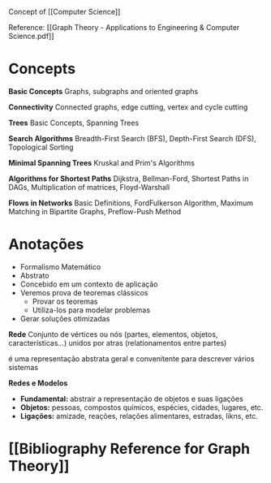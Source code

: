 Concept of [[Computer Science]]

Reference: [[Graph Theory - Applications to Engineering & Computer Science.pdf]]

# Concepts
**Basic Concepts** 
Graphs, subgraphs and oriented graphs

**Connectivity** 
Connected graphs, edge cutting, vertex and cycle cutting 

**Trees**
Basic Concepts, Spanning Trees

**Search Algorithms**
Breadth-First Search (BFS), Depth-First Search (DFS), Topological Sorting

**Minimal Spanning Trees** 
Kruskal and Prim's Algorithms

**Algorithms for Shortest Paths**
Dijkstra, Bellman-Ford, Shortest Paths in DAGs, Multiplication of matrices, Floyd-Warshall

**Flows in Networks** 
Basic Definitions, FordFulkerson Algorithm, Maximum Matching in Bipartite Graphs, Preflow-Push Method

# Anotações
- Formalismo Matemático
- Abstrato
- Concebido em um contexto de aplicação
- Veremos prova de teoremas clássicos
	- Provar os teoremas
	- Utiliza-los para modelar problemas
- Gerar soluções otimizadas

**Rede**
Conjunto de vértices ou nós (partes, elementos, objetos, características...)
unidos por atras (relationamentos entre partes)

é uma representação abstrata geral e convenitente para descrever vários sistemas

**Redes e Modelos**
- **Fundamental:** abstrair a representação de objetos e suas ligações
- **Objetos:** pessoas, compostos químicos, espécies, cidades, lugares, etc.
- **Ligações:** amizade, reações, relações alimentares, estradas, likns, etc.


# [[Bibliography Reference for Graph Theory]]